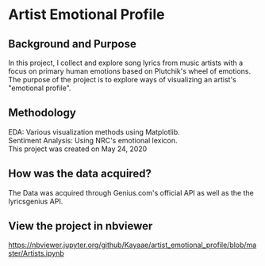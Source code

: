 # Artist Emotional Profile
## Background and Purpose
In this project, I collect and explore song lyrics from music artists with a focus on primary human emotions based on Plutchik's wheel of emotions. The purpose of the project is to explore ways of visualizing an artist's "emotional profile".

## Methodology
EDA: Various visualization methods using Matplotlib.  
Sentiment Analysis: Using NRC's emotional lexicon.  
This project was created on May 24, 2020

## How was the data acquired?
The Data was acquired through Genius.com's official API as well as the the lyricsgenius API.

## View the project in nbviewer
https://nbviewer.jupyter.org/github/Kayaae/artist_emotional_profile/blob/master/Artists.ipynb
